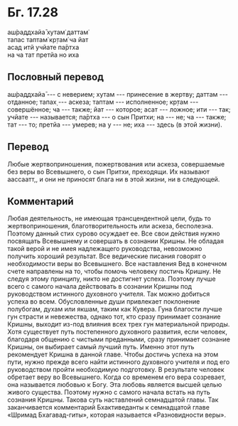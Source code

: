# Бг. 17.28
аш́раддхайа̄ хутам̇ даттам̇<br/>
тапас таптам̇ кр̣там̇ ча йат<br/>
асад итй учйате па̄ртха<br/>
на ча тат претйа но иха
## Пословный перевод

аш́раддхайа̄ --- с неверием; хутам --- принесение в жертву; даттам ---
отданное; тапах̣ --- аскеза; таптам --- исполненное; кр̣там ---
совершённое; ча --- также; йат --- которое; асат --- ложное; ити ---
так; учйате --- называется; па̄ртха --- о сын Притхи; на --- не; ча ---
также; тат --- то; претйа --- умерев; на у --- не; иха --- здесь (в этой
жизни).

## Перевод

Любые жертвоприношения, пожертвования или аскеза, совершаемые без веры
во Всевышнего, о сын Притхи, преходящи. Их называют аассаатт,, и они не
приносят блага ни в этой жизни, ни в следующей.

## Комментарий

Любая деятельность, не имеющая трансцендентной цели, будь то
жертвоприношения, благотворительность или аскеза, бесполезна. Поэтому
данный стих сурово осуждает ее. Все свои действия нужно посвящать
Всевышнему и совершать в сознании Кришны. Не обладая такой верой и не
имея надлежащего руководства, невозможно получить хороший результат. Все
ведические писания говорят о необходимости веры во Всевышнего. Все
наставления Вед в конечном счете направлены на то, чтобы помочь человеку
постичь Кришну. Не следуя этому принципу, никто не достигнет успеха.
Поэтому лучше всего с самого начала действовать в сознании Кришны под
руководством истинного духовного учителя. Так можно добиться успеха во
всем. Обусловленные души привлекает поклонение полубогам, духам или
якшам, таким как Кувера. Гуна благости лучше гун страсти и невежества,
однако тот, кто сразу принимает сознание Кришны, выходит из-под влияния
всех трех гун материальной природы. Хотя существует путь постепенного
духовного развития, если человек, благодаря общению с чистыми
преданными, сразу принимает сознание Кришны, он выбирает самый лучший
путь. Именно этот путь рекомендует Кришна в данной главе. Чтобы достичь
успеха на этом пути, нужно прежде всего найти истинного духовного
учителя и под его руководством пройти необходимую подготовку. В
результате человек обретает веру во Всевышнего. Когда со временем его
вера созревает, она называется любовью к Богу. Эта любовь является
высшей целью живого существа. Поэтому нужно с самого начала встать на
путь сознания Кришны. Такова суть наставлений семнадцатой главы. Так
заканчивается комментарий Бхактиведанты к семнадцатой главе «Шримад
Бхагавад-гиты», которая называется «Разновидности веры».
